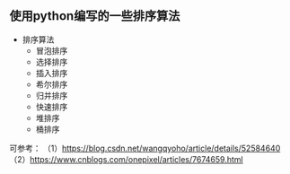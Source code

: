 ## 使用python编写的一些排序算法
+ 排序算法
	+ 冒泡排序
	+ 选择排序
	+ 插入排序
	+ 希尔排序
	+ 归并排序
	+ 快速排序
	+ 堆排序
	+ 桶排序


可参考：
（1）https://blog.csdn.net/wangqyoho/article/details/52584640
（2）https://www.cnblogs.com/onepixel/articles/7674659.html
